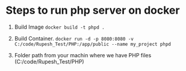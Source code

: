 
# Steps to run php server on docker
1) Build Image
`docker build -t phpd .`

2) Build Container.
`docker run -d -p 8080:8080 -v C:/code/Rupesh_Test/PHP:/app/public --name my_project phpd`

3) Folder path from your machin where we have PHP files (C:/code/Rupesh_Test/PHP)

